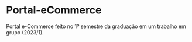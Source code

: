 # Portal-eCommerce
Portal e-Commerce feito no 1º semestre da graduação em um trabalho em grupo (2023/1).
